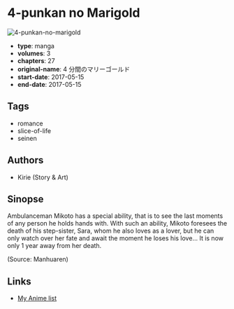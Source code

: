 # 4-punkan no Marigold

![4-punkan-no-marigold](https://cdn.myanimelist.net/images/manga/2/202673.jpg)

-   **type**: manga
-   **volumes**: 3
-   **chapters**: 27
-   **original-name**: 4 分間のマリーゴールド
-   **start-date**: 2017-05-15
-   **end-date**: 2017-05-15

## Tags

-   romance
-   slice-of-life
-   seinen

## Authors

-   Kirie (Story & Art)

## Sinopse

Ambulanceman Mikoto has a special ability, that is to see the last moments of any person he holds hands with. With such an ability, Mikoto foresees the death of his step-sister, Sara, whom he also loves as a lover, but he can only watch over her fate and await the moment he loses his love... It is now only 1 year away from her death.

(Source: Manhuaren)

## Links

-   [My Anime list](https://myanimelist.net/manga/110520/4-punkan_no_Marigold)
